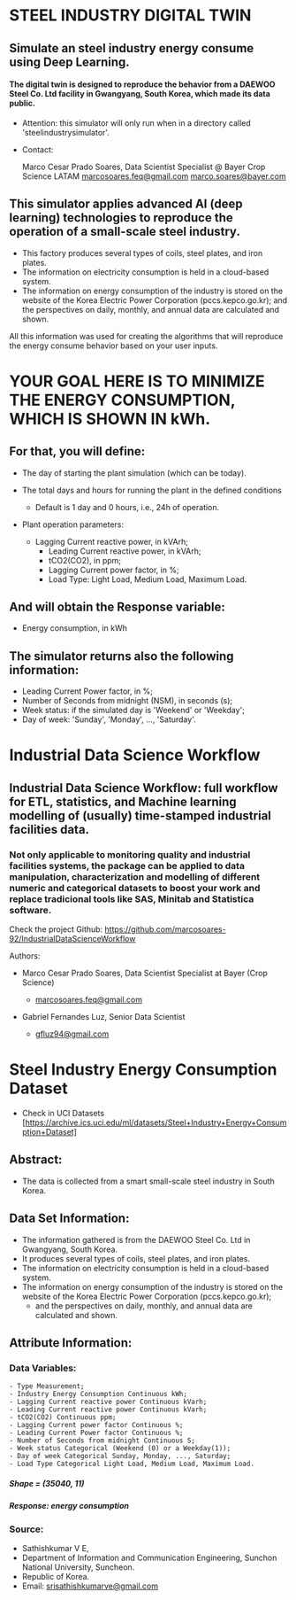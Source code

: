 # STEEL INDUSTRY DIGITAL TWIN
## Simulate an steel industry energy consume using Deep Learning.

#### The digital twin is designed to reproduce the behavior from a DAEWOO Steel Co. Ltd facility in Gwangyang, South Korea, which made its data public.

- Attention: this simulator will only run when in a directory called 'steelindustrysimulator'.

- Contact:

	Marco Cesar Prado Soares, Data Scientist Specialist @ Bayer Crop Science LATAM
	marcosoares.feq@gmail.com
	marco.soares@bayer.com

## This simulator applies advanced AI (deep learning) technologies to reproduce the operation of a small-scale steel industry.

- This factory produces several types of coils, steel plates, and iron plates. 
- The information on electricity consumption is held in a cloud-based system. 
- The information on energy consumption of the industry is stored on the website of the Korea Electric Power Corporation (pccs.kepco.go.kr); and the perspectives on daily, monthly, and annual data are calculated and shown.

All this information was used for creating the algorithms that will reproduce the energy consume behavior based on your user inputs.

# YOUR GOAL HERE IS TO MINIMIZE THE ENERGY CONSUMPTION, WHICH IS SHOWN IN kWh.

## For that, you will define:
- The day of starting the plant simulation (which can be today).
- The total days and hours for running the plant in the defined conditions
	- Default is 1 day and 0 hours, i.e., 24h of operation.
        
- Plant operation parameters:
	- Lagging Current reactive power, in kVArh; 
        - Leading Current reactive power, in kVArh; 
        - tCO2(CO2), in ppm; 
        - Lagging Current power factor, in %;
        - Load Type: Light Load, Medium Load, Maximum Load.

## And will obtain the Response variable:
- Energy consumption, in kWh

## The simulator returns also the following information:
- Leading Current Power factor, in %; 
- Number of Seconds from midnight (NSM), in seconds (s); 
- Week status: if the simulated day is 'Weekend' or 'Weekday'; 
- Day of week: 'Sunday', 'Monday', ..., 'Saturday'. 


# Industrial Data Science Workflow
## Industrial Data Science Workflow: full workflow for ETL, statistics, and Machine learning modelling of (usually) time-stamped industrial facilities data.
### Not only applicable to monitoring quality and industrial facilities systems, the package can be applied to data manipulation, characterization and modelling of different numeric and categorical datasets to boost your work and replace tradicional tools like SAS, Minitab and Statistica software.

Check the project Github: https://github.com/marcosoares-92/IndustrialDataScienceWorkflow

Authors:
- Marco Cesar Prado Soares, Data Scientist Specialist at Bayer (Crop Science)
  - marcosoares.feq@gmail.com

- Gabriel Fernandes Luz, Senior Data Scientist
  - gfluz94@gmail.com


# Steel Industry Energy Consumption Dataset
- Check in UCI Datasets [https://archive.ics.uci.edu/ml/datasets/Steel+Industry+Energy+Consumption+Dataset]

## Abstract: 
- The data is collected from a smart small-scale steel industry in South Korea. 

## Data Set Information:
- The information gathered is from the DAEWOO Steel Co. Ltd in Gwangyang, South Korea. 
- It produces several types of coils, steel plates, and iron plates. 
- The information on electricity consumption is held in a cloud-based system. 
- The information on energy consumption of the industry is stored on the website of the Korea Electric Power Corporation (pccs.kepco.go.kr); 
	- and the perspectives on daily, monthly, and annual data are calculated and shown.

## Attribute Information: 
### Data Variables:
 
	- Type Measurement; 
	- Industry Energy Consumption Continuous kWh; 
	- Lagging Current reactive power Continuous kVarh; 
	- Leading Current reactive power Continuous kVarh; 
	- tCO2(CO2) Continuous ppm; 
	- Lagging Current power factor Continuous %; 
	- Leading Current Power factor Continuous %; 
	- Number of Seconds from midnight Continuous S; 
	- Week status Categorical (Weekend (0) or a Weekday(1)); 
	- Day of week Categorical Sunday, Monday, ..., Saturday; 
	- Load Type Categorical Light Load, Medium Load, Maximum Load.

##### Shape = (35040, 11)
##### Response: energy consumption

### Source:
 - Sathishkumar V E,
 - Department of Information and Communication Engineering, Sunchon National University, Suncheon.
 - Republic of Korea.
 - Email: srisathishkumarve@gmail.com
